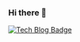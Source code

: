 ### Hi there 👋

<!--
**kimjm010/kimjm010** is a ✨ _special_ ✨ repository because its `README.md` (this file) appears on your GitHub profile.

Here are some ideas to get you started:

- 🔭 I’m currently working on ...
- 🌱 I’m currently learning ...
- 👯 I’m looking to collaborate on ...
- 🤔 I’m looking for help with ...
- 💬 Ask me about ...
- 📫 How to reach me: ...
- 😄 Pronouns: ...
- ⚡ Fun fact: ...
-->

[![Tech Blog Badge](http://img.shields.io/badge/-Tech%20blog-black?style=flat-square&logo=github&link=https://chris-kim.tistory.com)](https://chris-kim.tistory.com)
